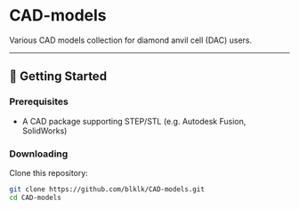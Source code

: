 # CAD-models
Various CAD models collection for diamond anvil cell (DAC) users.

-------------------------------------------------------------------

## 🚀 Getting Started

### Prerequisites

- A CAD package supporting STEP/STL (e.g. Autodesk Fusion, SolidWorks)  

### Downloading

Clone this repository:

```bash
git clone https://github.com/blklk/CAD-models.git
cd CAD-models
